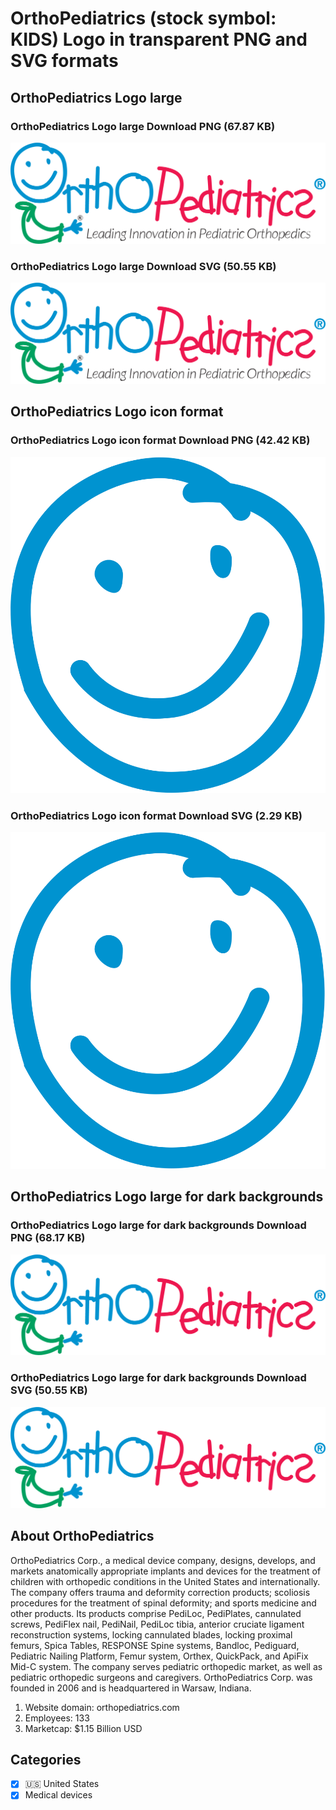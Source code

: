 # OrthoPediatrics (stock symbol: KIDS) Logo in transparent PNG and SVG formats

## OrthoPediatrics Logo large

### OrthoPediatrics Logo large Download PNG (67.87 KB)

![OrthoPediatrics Logo large Download PNG (67.87 KB)](/img/orig/KIDS_BIG-9475fc35.png)

### OrthoPediatrics Logo large Download SVG (50.55 KB)

![OrthoPediatrics Logo large Download SVG (50.55 KB)](/img/orig/KIDS_BIG-51792b0f.svg)

## OrthoPediatrics Logo icon format

### OrthoPediatrics Logo icon format Download PNG (42.42 KB)

![OrthoPediatrics Logo icon format Download PNG (42.42 KB)](/img/orig/KIDS-9fc02c9c.png)

### OrthoPediatrics Logo icon format Download SVG (2.29 KB)

![OrthoPediatrics Logo icon format Download SVG (2.29 KB)](/img/orig/KIDS-be4250f6.svg)

## OrthoPediatrics Logo large for dark backgrounds

### OrthoPediatrics Logo large for dark backgrounds Download PNG (68.17 KB)

![OrthoPediatrics Logo large for dark backgrounds Download PNG (68.17 KB)](/img/orig/KIDS_BIG.D-61590d64.png)

### OrthoPediatrics Logo large for dark backgrounds Download SVG (50.55 KB)

![OrthoPediatrics Logo large for dark backgrounds Download SVG (50.55 KB)](/img/orig/KIDS_BIG.D-c1d2b586.svg)

## About OrthoPediatrics

OrthoPediatrics Corp., a medical device company, designs, develops, and markets anatomically appropriate implants and devices for the treatment of children with orthopedic conditions in the United States and internationally. The company offers trauma and deformity correction products; scoliosis procedures for the treatment of spinal deformity; and sports medicine and other products. Its products comprise PediLoc, PediPlates, cannulated screws, PediFlex nail, PediNail, PediLoc tibia, anterior cruciate ligament reconstruction systems, locking cannulated blades, locking proximal femurs, Spica Tables, RESPONSE Spine systems, Bandloc, Pediguard, Pediatric Nailing Platform, Femur system, Orthex, QuickPack, and ApiFix Mid-C system. The company serves pediatric orthopedic market, as well as pediatric orthopedic surgeons and caregivers. OrthoPediatrics Corp. was founded in 2006 and is headquartered in Warsaw, Indiana.

1. Website domain: orthopediatrics.com
2. Employees: 133
3. Marketcap: $1.15 Billion USD


## Categories
- [x] 🇺🇸 United States
- [x] Medical devices

